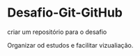 # Desafio-Git-GitHub
criar um repositório para o desafio

Organizar od estudos e facilitar vizualiação.
